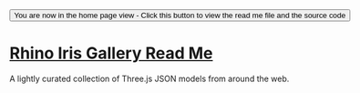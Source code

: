 <span style=display:none; >
[You are now in a GitHub source code view - click this link to view the home page]
( https://ladybug-analysis-tools.github.io/3d-models/content/galleries/rhino-iris/ "View file as a web page." ) </span>
<input type=button onclick=window.location.href='https://github.com/ladybug-analysis-tools/3d-models/tree/gh-pages/content/galleries/rhino-iris'; 
value='You are now in the home page view - Click this button to view the read me file and the source code' >


[Rhino Iris Gallery Read Me]( index.html )
===

A lightly curated collection of Three.js JSON models from around the web.